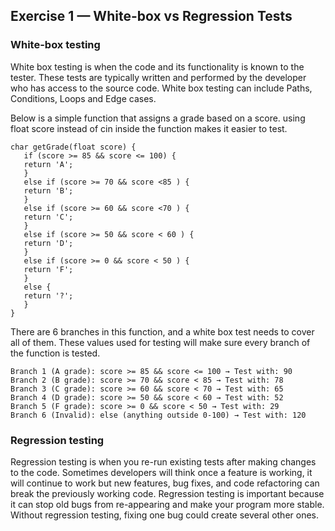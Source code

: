 ## Exercise 1 — White-box vs Regression Tests

### White-box testing
White box testing is when the code and its functionality is known to the tester. These tests are typically written and performed by the developer who has access to the source code. White box testing can include Paths, Conditions, Loops and Edge cases.

Below is a simple function that assigns a grade based on a score. using float score instead of cin inside the function makes it easier to test.

   ```
   char getGrade(float score) {
      if (score >= 85 && score <= 100) {
      return 'A';
      }
      else if (score >= 70 && score <85 ) {
      return 'B';
      }
      else if (score >= 60 && score <70 ) {
      return 'C';
      }
      else if (score >= 50 && score < 60 ) {
      return 'D';
      }
      else if (score >= 0 && score < 50 ) {
      return 'F';
      }
      else {
      return '?';
      }
   }
   ```
There are 6 branches in this function, and a white box test needs to cover all of them. 
These values used for testing will make sure every branch of the function is tested.

   ```
   Branch 1 (A grade): score >= 85 && score <= 100 → Test with: 90
   Branch 2 (B grade): score >= 70 && score < 85 → Test with: 78
   Branch 3 (C grade): score >= 60 && score < 70 → Test with: 65
   Branch 4 (D grade): score >= 50 && score < 60 → Test with: 52
   Branch 5 (F grade): score >= 0 && score < 50 → Test with: 29
   Branch 6 (Invalid): else (anything outside 0-100) → Test with: 120
   ```


### Regression testing
Regression testing is when you re-run existing tests after making changes to the code. Sometimes
developers will think once a feature is working, it will continue to work but new features,
bug fixes, and code refactoring can break the previously working code. Regression testing is important
because it can stop old bugs from re-appearing and make your program more stable. Without regression
testing, fixing one bug could create several other ones.
